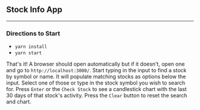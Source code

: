 ## Stock Info App
---
### Directions to Start
* `yarn install`
* `yarn start`

That's it!  A browser should open automatically but if it doesn't, open one and go to `http://localhost:3000/`.  Start typing in the input to find a stock by symbol or name.  It will populate matching stocks as options below the input.  Select one of those or type in the stock symbol you wish to search for.  Press `Enter` or the `Check Stock` to see a candlestick chart with the last 30 days of that stock's activity.  Press the `Clear` button to reset the search and chart.
